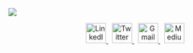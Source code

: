 ![](https://i.imgur.com/BUSh4Mu.png)

<p align="center">
  <a href="https://www.linkedin.com/in/evgeni-gomziakov">
    <img src="https://github.com/egmzy/egmzy/assets/60209991/afa7d190-b25f-4fa1-b335-5efdc2eed824" width="40px" alt="LinkedIn">
  </a>
  &nbsp; <!-- Non-breaking space for spacing -->
  <a href="https://twitter.com/egmzy">
    <img src="https://github.com/egmzy/egmzy/assets/60209991/266864e9-26ca-4da9-90bf-03e1c23a12b0" width="40px" alt="Twitter">
  </a>
  &nbsp; <!-- Non-breaking space for spacing -->
  <a href="mailto:evg.gomz@gmail.com">
    <img src="https://github.com/egmzy/egmzy/assets/60209991/4d6f591e-0aac-4442-b173-0e1e5ddf7ec5" width="40px" alt="Gmail">
  </a>
  &nbsp; <!-- Non-breaking space for spacing -->
  <a href="https://egmz.medium.com">
    <img src="https://github.com/egmzy/egmzy/assets/60209991/e3ea6951-6e76-4c47-ad8d-c67c459e6344" width="40px" alt="Medium">
  </a>
</p>
